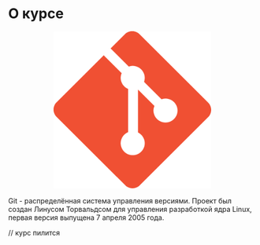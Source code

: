 # О курсе



<p align="center">
  <img width="320px" height="320px" src="git.png" alt="logo"/>
</p>



Git - распределённая система управления версиями. Проект был создан Линусом Торвальдсом для управления разработкой ядра Linux, первая версия выпущена 7 апреля 2005 года.


// курс пилится
